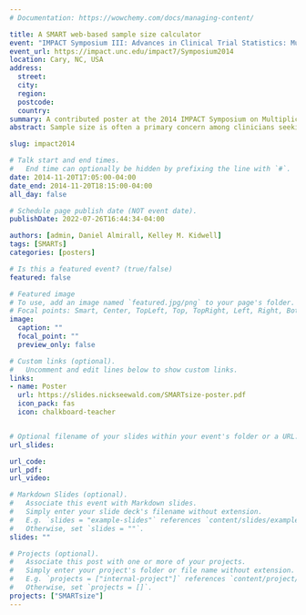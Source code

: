 ```yaml
---
# Documentation: https://wowchemy.com/docs/managing-content/

title: A SMART web-based sample size calculator
event: "IMPACT Symposium III: Advances in Clinical Trial Statistics: Multiplicity Adjustment and SMARTs"
event_url: https://impact.unc.edu/impact7/Symposium2014
location: Cary, NC, USA
address:
  street:
  city:
  region:
  postcode:
  country:
summary: A contributed poster at the 2014 IMPACT Symposium on Multiplicity Adjustment and SMARTs.
abstract: Sample size is often a primary concern among clinicians seeking to run any trial. Simple-to-use sample size calculators do not yet exist for the design of sequential multiple assignment randomized trials (SMART) in which the primary aim is a comparison of two of the embedded dynamic treatment regimens (DTRs). We present a new, easy-to-use, online tool for computing sample size and power for two-stage SMART studies with in which the primary aim is to compare two embedded DTRs with binary or continuous outcomes. The online tool was developed with Shiny, an open-source framework from RStudio for building web applications in R. It will enable clinicians to size any one of four most commonly used SMART design schemes; and it has options for users to provide inputs in multiple ways. Users enter specific details of their trial, including probability of response to first stage treatment, probabilities of success for each DTR for binary outcomes or effect size for continuous outcomes, and may customize type-I error and power. Ultimately, we believe that our comprehensive, user-friendly application is capable of both powering trials and empowering clinicians to consider SMART designs more often in practice.

slug: impact2014

# Talk start and end times.
#   End time can optionally be hidden by prefixing the line with `#`.
date: 2014-11-20T17:05:00-04:00
date_end: 2014-11-20T18:15:00-04:00
all_day: false

# Schedule page publish date (NOT event date).
publishDate: 2022-07-26T16:44:34-04:00

authors: [admin, Daniel Almirall, Kelley M. Kidwell]
tags: [SMARTs]
categories: [posters]

# Is this a featured event? (true/false)
featured: false

# Featured image
# To use, add an image named `featured.jpg/png` to your page's folder. 
# Focal points: Smart, Center, TopLeft, Top, TopRight, Left, Right, BottomLeft, Bottom, BottomRight.
image:
  caption: ""
  focal_point: ""
  preview_only: false

# Custom links (optional).
#   Uncomment and edit lines below to show custom links.
links:
- name: Poster
  url: https://slides.nickseewald.com/SMARTsize-poster.pdf
  icon_pack: fas
  icon: chalkboard-teacher


# Optional filename of your slides within your event's folder or a URL.
url_slides:

url_code:
url_pdf:
url_video:

# Markdown Slides (optional).
#   Associate this event with Markdown slides.
#   Simply enter your slide deck's filename without extension.
#   E.g. `slides = "example-slides"` references `content/slides/example-slides.md`.
#   Otherwise, set `slides = ""`.
slides: ""

# Projects (optional).
#   Associate this post with one or more of your projects.
#   Simply enter your project's folder or file name without extension.
#   E.g. `projects = ["internal-project"]` references `content/project/deep-learning/index.md`.
#   Otherwise, set `projects = []`.
projects: ["SMARTsize"]
---
```

